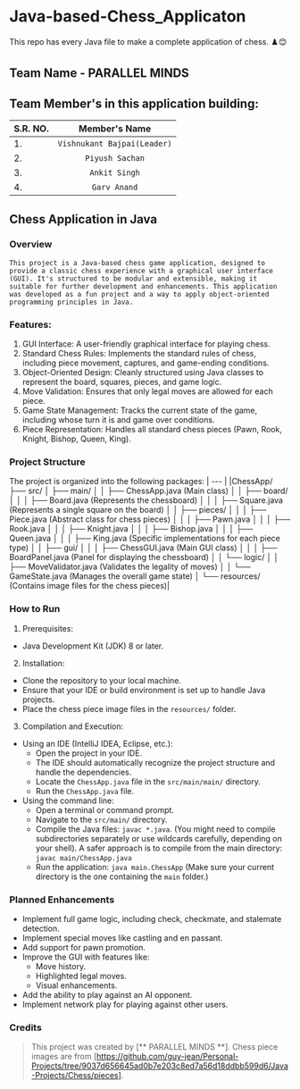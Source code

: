 
# Java-based-Chess_Applicaton
This repo has every Java file to make a complete application of chess. ♟️😊
## Team Name - PARALLEL MINDS
## Team Member's in this application building:
|S.R. NO.|Member's Name|
| --- | :---: |
| 1. | `Vishnukant Bajpai(Leader)` |
| 2. | `Piyush Sachan` |
| 3. | `Ankit Singh` |
| 4. | `Garv Anand` |

## **Chess Application in Java**
### Overview
`This project is a Java-based chess game application, designed to provide a classic chess experience with a graphical user interface (GUI). It's structured to be modular and extensible, making it suitable for further development and enhancements. This application was developed as a fun project and a way to apply object-oriented programming principles in Java.`
### Features:
  1. GUI Interface: A user-friendly graphical interface for playing chess.
  2. Standard Chess Rules: Implements the standard rules of chess, including piece movement, captures, and game-ending conditions.
  3. Object-Oriented Design: Cleanly structured using Java classes to represent the board, squares, pieces, and game logic.
  4. Move Validation: Ensures that only legal moves are allowed for each piece.
  5. Game State Management: Tracks the current state of the game, including whose turn it is and game over conditions.
  6. Piece Representation: Handles all standard chess pieces (Pawn, Rook, Knight, Bishop, Queen, King).
### Project Structure
The project is organized into the following packages: 
| --- |
|ChessApp/
├── src/
│   ├── main/
│   │   ├── ChessApp.java         (Main class)
│   │   ├── board/
│   │   │   ├── Board.java      (Represents the chessboard)
│   │   │   ├── Square.java     (Represents a single square on the board)
│   │   ├── pieces/
│   │   │   ├── Piece.java      (Abstract class for chess pieces)
│   │   │   ├── Pawn.java
│   │   │   ├── Rook.java
│   │   │   ├── Knight.java
│   │   │   ├── Bishop.java
│   │   │   ├── Queen.java
│   │   │   ├── King.java      (Specific implementations for each piece type)
│   │   ├── gui/
│   │   │   ├── ChessGUI.java     (Main GUI class)
│   │   │   ├── BoardPanel.java   (Panel for displaying the chessboard)
│   │   └── logic/
│   │       ├── MoveValidator.java (Validates the legality of moves)
│   │       └── GameState.java    (Manages the overall game state)
│
└── resources/                (Contains image files for the chess pieces)|
### How to Run
1. Prerequisites:
  - Java Development Kit (JDK) 8 or later.
2. Installation:
  - Clone the repository to your local machine.
  - Ensure that your IDE or build environment is set up to handle Java projects.
  - Place the chess piece image files in the `resources/` folder.
3. Compilation and Execution:
  - Using an IDE (IntelliJ IDEA, Eclipse, etc.):
      * Open the project in your IDE.
      * The IDE should automatically recognize the project structure and handle the dependencies.
      * Locate the `ChessApp.java` file in the `src/main/main/` directory.
      * Run the `ChessApp.java` file.
  - Using the command line:
      * Open a terminal or command prompt.
      * Navigate to the `src/main/` directory.
      * Compile the Java files: `javac *.java`.  (You might need to compile subdirectories separately or use wildcards carefully, depending on your shell). A safer approach is to compile from the main directory: `javac main/ChessApp.java`
      * Run the application: `java main.ChessApp`  (Make sure your current directory is the one containing the `main` folder.)
### Planned Enhancements
- Implement full game logic, including check, checkmate, and stalemate detection.
- Implement special moves like castling and en passant.
- Add support for pawn promotion.
- Improve the GUI with features like:
  * Move history.
  * Highlighted legal moves.
  * Visual enhancements.
- Add the ability to play against an AI opponent.
- Implement network play for playing against other users.
### Credits
> This project was created by [** PARALLEL MINDS **].
> Chess piece images are from [https://github.com/guy-jean/Personal-Projects/tree/9037d656645ad0b7e203c8ed7a56d18ddbb599d6/Java-Projects/Chess/pieces].
